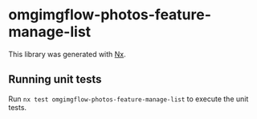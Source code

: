 # omgimgflow-photos-feature-manage-list

This library was generated with [Nx](https://nx.dev).

## Running unit tests

Run `nx test omgimgflow-photos-feature-manage-list` to execute the unit tests.

